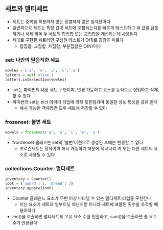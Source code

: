 ## 세트와 멜티세트

- 세트는 중복을 허용하지 않는 정렬되지 않은 컬렉션이다
- 일반적으로 세트는 특정 값이 세트에 포함되는지를 빠르게 테스트하고 새 값을 삽입하거나 삭제 하며 두 세트의 합집합 또는 교집합을 계산하는데 사용된다
- 제대로 구현된 세트라면 구성원 테스트가 O(1)로 굉장히 파르다
    - 합집합, 교집합, 차집합, 부분집합은 O(N)이다

### set: 나만의 믿음직한 세트

```python
vowles = ['a', 'e', 'i', 'o', 'u']
letters = set('alice')
letters.intersection(vowles)
```

- set는 파이썬의 내장 세트 구현이며, 변경 가능하고 요소를 동적으로 삽입하고 삭제할 수 있다
- 파이썬의 set는 dict 데이터 타입에 의해 뒷받침되며 동일한 성능 특성을 공유 한다
    - 해시 가능한 객체라면 모두 세트에 저장할 수 있다

### frozenset: 불변 세트

```python
vowels = frozenset('a', 'e', 'i', 'o', 'u')
```

- fronzenset 클래스는 set의 '불변'버젼으로 생성된 후에는 변경할 수 없다
    - 프로즌세트는 정적이며 해시 가능하기 때문에 딕셔너리 키 또는 다른 세트의 요소로 사용될 수 있다

### collections.Counter: 멀티세트

```python
inventory = Counter()
loot = {'sword': 1, 'bread': 3}
inventory.update(loot)
```

- Counter 클래슨느 요소가 두번 이상 나타날 수 있는 멀티세트 타입을 구현한다
    - 이는 요소가 세트의 일부이닞 아닌지뿐 아니라 세트에 포함된 횟수를 추적할 때 용이하다
- len()을 호출하면 멀티세트의 고유 요소 수를 반환하고, sum()을 호출하면 총 요수 수가 반환된다 